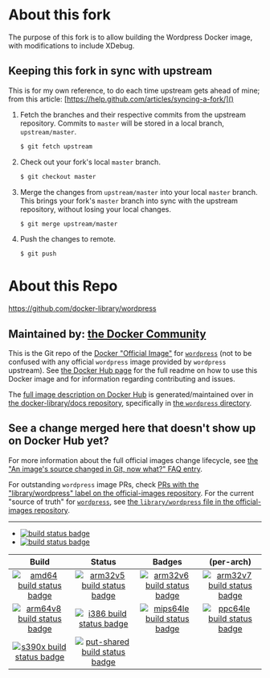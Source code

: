# About this fork

The purpose of this fork is to allow building the Wordpress Docker image, with modifications to include XDebug.

## Keeping this fork in sync with upstream
This is for my own reference, to do each time upstream gets ahead of mine; from this article: [https://help.github.com/articles/syncing-a-fork/]()

1. Fetch the branches and their respective commits from the upstream repository. Commits to `master` will be stored in a local branch, `upstream/master`.

    ```bash
    $ git fetch upstream
    ```
2. Check out your fork's local `master` branch.

    ```bash
    $ git checkout master
    ```
3. Merge the changes from `upstream/master` into your local `master` branch. This brings your fork's `master` branch into sync with the upstream repository, without losing your local changes.

    ```bash
    $ git merge upstream/master
    ```
4. Push the changes to remote.

    ```bash
    $ git push
    ```

# About this Repo

https://github.com/docker-library/wordpress

## Maintained by: [the Docker Community](https://github.com/docker-library/wordpress)

This is the Git repo of the [Docker "Official Image"](https://github.com/docker-library/official-images#what-are-official-images) for [`wordpress`](https://hub.docker.com/_/wordpress/) (not to be confused with any official `wordpress` image provided by `wordpress` upstream). See [the Docker Hub page](https://hub.docker.com/_/wordpress/) for the full readme on how to use this Docker image and for information regarding contributing and issues.

The [full image description on Docker Hub](https://hub.docker.com/_/wordpress/) is generated/maintained over in [the docker-library/docs repository](https://github.com/docker-library/docs), specifically in [the `wordpress` directory](https://github.com/docker-library/docs/tree/master/wordpress).

## See a change merged here that doesn't show up on Docker Hub yet?

For more information about the full official images change lifecycle, see [the "An image's source changed in Git, now what?" FAQ entry](https://github.com/docker-library/faq#an-images-source-changed-in-git-now-what).

For outstanding `wordpress` image PRs, check [PRs with the "library/wordpress" label on the official-images repository](https://github.com/docker-library/official-images/labels/library%2Fwordpress). For the current "source of truth" for [`wordpress`](https://hub.docker.com/_/wordpress/), see [the `library/wordpress` file in the official-images repository](https://github.com/docker-library/official-images/blob/master/library/wordpress).

---

-	[![build status badge](https://img.shields.io/github/workflow/status/docker-library/wordpress/GitHub%20CI/master?label=GitHub%20CI)](https://github.com/docker-library/wordpress/actions?query=workflow%3A%22GitHub+CI%22+branch%3Amaster)
-	[![build status badge](https://img.shields.io/jenkins/s/https/doi-janky.infosiftr.net/job/update.sh/job/wordpress.svg?label=Automated%20update.sh)](https://doi-janky.infosiftr.net/job/update.sh/job/wordpress/)

| Build | Status | Badges | (per-arch) |
|:-:|:-:|:-:|:-:|
| [![amd64 build status badge](https://img.shields.io/jenkins/s/https/doi-janky.infosiftr.net/job/multiarch/job/amd64/job/wordpress.svg?label=amd64)](https://doi-janky.infosiftr.net/job/multiarch/job/amd64/job/wordpress/) | [![arm32v5 build status badge](https://img.shields.io/jenkins/s/https/doi-janky.infosiftr.net/job/multiarch/job/arm32v5/job/wordpress.svg?label=arm32v5)](https://doi-janky.infosiftr.net/job/multiarch/job/arm32v5/job/wordpress/) | [![arm32v6 build status badge](https://img.shields.io/jenkins/s/https/doi-janky.infosiftr.net/job/multiarch/job/arm32v6/job/wordpress.svg?label=arm32v6)](https://doi-janky.infosiftr.net/job/multiarch/job/arm32v6/job/wordpress/) | [![arm32v7 build status badge](https://img.shields.io/jenkins/s/https/doi-janky.infosiftr.net/job/multiarch/job/arm32v7/job/wordpress.svg?label=arm32v7)](https://doi-janky.infosiftr.net/job/multiarch/job/arm32v7/job/wordpress/) |
| [![arm64v8 build status badge](https://img.shields.io/jenkins/s/https/doi-janky.infosiftr.net/job/multiarch/job/arm64v8/job/wordpress.svg?label=arm64v8)](https://doi-janky.infosiftr.net/job/multiarch/job/arm64v8/job/wordpress/) | [![i386 build status badge](https://img.shields.io/jenkins/s/https/doi-janky.infosiftr.net/job/multiarch/job/i386/job/wordpress.svg?label=i386)](https://doi-janky.infosiftr.net/job/multiarch/job/i386/job/wordpress/) | [![mips64le build status badge](https://img.shields.io/jenkins/s/https/doi-janky.infosiftr.net/job/multiarch/job/mips64le/job/wordpress.svg?label=mips64le)](https://doi-janky.infosiftr.net/job/multiarch/job/mips64le/job/wordpress/) | [![ppc64le build status badge](https://img.shields.io/jenkins/s/https/doi-janky.infosiftr.net/job/multiarch/job/ppc64le/job/wordpress.svg?label=ppc64le)](https://doi-janky.infosiftr.net/job/multiarch/job/ppc64le/job/wordpress/) |
| [![s390x build status badge](https://img.shields.io/jenkins/s/https/doi-janky.infosiftr.net/job/multiarch/job/s390x/job/wordpress.svg?label=s390x)](https://doi-janky.infosiftr.net/job/multiarch/job/s390x/job/wordpress/) | [![put-shared build status badge](https://img.shields.io/jenkins/s/https/doi-janky.infosiftr.net/job/put-shared/job/light/job/wordpress.svg?label=put-shared)](https://doi-janky.infosiftr.net/job/put-shared/job/light/job/wordpress/) |

<!-- THIS FILE IS GENERATED BY https://github.com/docker-library/docs/blob/master/generate-repo-stub-readme.sh -->
